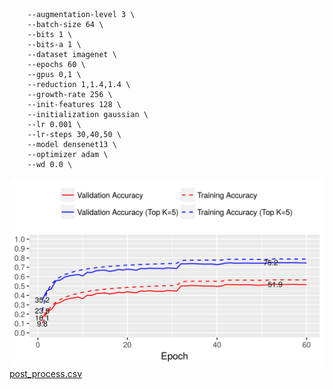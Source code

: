 ```
    --augmentation-level 3 \
    --batch-size 64 \
    --bits 1 \
    --bits-a 1 \
    --dataset imagenet \
    --epochs 60 \
    --gpus 0,1 \
    --reduction 1,1.4,1.4 \
    --growth-rate 256 \
    --init-features 128 \
    --initialization gaussian \
    --lr 0.001 \
    --lr-steps 30,40,50 \
    --model densenet13 \
    --optimizer adam \
    --wd 0.0 \
```
![acc.png](acc.png)
[post_process.csv](post_process.csv)

